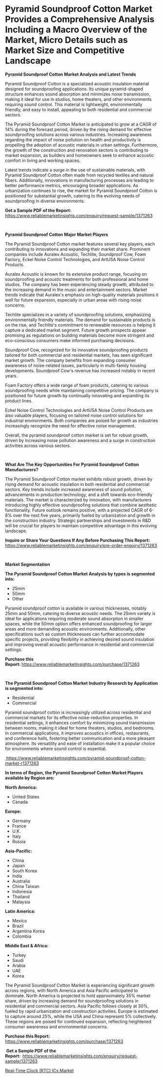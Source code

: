<p><h1>Pyramid Soundproof Cotton Market Provides a Comprehensive Analysis Including a Macro Overview of the Market, Micro Details such as Market Size and Competitive Landscape</h1></p><p><strong>Pyramid Soundproof Cotton Market Analysis and Latest Trends</strong></p>
<p><p>Pyramid Soundproof Cotton is a specialized acoustic insulation material designed for soundproofing applications. Its unique pyramid-shaped structure enhances sound absorption and minimizes noise transmission, making it ideal for use in studios, home theaters, and other environments requiring sound control. This material is lightweight, environmentally friendly, and easy to install, appealing to both residential and commercial sectors.</p><p>The Pyramid Soundproof Cotton Market is anticipated to grow at a CAGR of 14% during the forecast period, driven by the rising demand for effective soundproofing solutions across various industries. Increasing awareness regarding the impact of noise pollution on health and productivity is propelling the adoption of acoustic materials in urban settings. Furthermore, the growth of the construction and renovation sectors is contributing to market expansion, as builders and homeowners seek to enhance acoustic comfort in living and working spaces.</p><p>Latest trends indicate a surge in the use of sustainable materials, with Pyramid Soundproof Cotton often made from recycled textiles and natural fibers. Additionally, innovations in manufacturing processes are leading to better performance metrics, encouraging broader applications. As urbanization continues to rise, the market for Pyramid Soundproof Cotton is positioned for substantial growth, catering to the evolving needs of soundproofing in diverse environments.</p></p>
<p><strong>Get a Sample PDF of the Report:&nbsp;</strong> <a href="https://www.reliablemarketinsights.com/enquiry/request-sample/1371263?utm_campaign=3005&utm_medium=2&utm_source=Github&utm_content=ia&utm_term=22032025&utm_id=pyramid-soundproof-cotton">https://www.reliablemarketinsights.com/enquiry/request-sample/1371263</a></p>
<p>&nbsp;</p>
<p><strong>Pyramid Soundproof Cotton Major Market Players</strong></p>
<p><p>The Pyramid Soundproof Cotton market features several key players, each contributing to innovations and expanding their market share. Prominent companies include Auralex Acoustic, Techlite, Soundproof Cow, Foam Factory, Eckel Noise Control Technologies, and ArtUSA Noise Control Products.</p><p>Auralex Acoustic is known for its extensive product range, focusing on soundproofing and acoustic treatments for both professional and home studios. The company has been experiencing steady growth, attributed to the increasing demand in the music and entertainment sectors. Market trends indicate that Auralex's emphasis on high-quality materials positions it well for future expansion, especially in urban areas with rising noise concerns.</p><p>Techlite specializes in a variety of soundproofing solutions, emphasizing environmentally friendly materials. The demand for sustainable products is on the rise, and Techlite's commitment to renewable resources is helping it capture a dedicated market segment. Future growth prospects appear promising as regulations on building materials become more stringent and eco-conscious consumers make informed purchasing decisions.</p><p>Soundproof Cow, recognized for its innovative soundproofing products tailored for both commercial and residential markets, has seen significant market growth. The company benefits from expanding consumer awareness of noise-related issues, particularly in multi-family housing developments. Soundproof Cow's revenue has increased notably in recent years.</p><p>Foam Factory offers a wide range of foam products, catering to various soundproofing needs while maintaining competitive pricing. The company is positioned for future growth by continually innovating and expanding its product lines.</p><p>Eckel Noise Control Technologies and ArtUSA Noise Control Products are also valuable players, focusing on tailored noise control solutions for industrial environments. Both companies are poised for growth as industries increasingly recognize the need for effective noise management.</p><p>Overall, the pyramid soundproof cotton market is set for robust growth, driven by increasing noise pollution awareness and a surge in construction activities across various sectors.</p></p>
<p>&nbsp;</p>
<p><strong>What Are The Key Opportunities For Pyramid Soundproof Cotton Manufacturers?</strong></p>
<p><p>The Pyramid Soundproof Cotton market exhibits robust growth, driven by rising demand for acoustic insulation in both residential and commercial sectors. Key trends include increased awareness of sound pollution, advancements in production technology, and a shift towards eco-friendly materials. The market is characterized by innovation, with manufacturers introducing highly effective soundproofing solutions that combine aesthetic functionality. Future outlook remains positive, with a projected CAGR of 6-8% over the next five years, primarily fueled by urbanization and growth in the construction industry. Strategic partnerships and investments in R&D will be crucial for players to maintain competitive advantage in this evolving landscape.</p></p>
<p><strong>Inquire or Share Your Questions If Any Before Purchasing This Report:</strong> <a href="https://www.reliablemarketinsights.com/enquiry/pre-order-enquiry/1371263?utm_campaign=3005&utm_medium=2&utm_source=Github&utm_content=ia&utm_term=22032025&utm_id=pyramid-soundproof-cotton">https://www.reliablemarketinsights.com/enquiry/pre-order-enquiry/1371263</a></p>
<p>&nbsp;</p>
<p><strong>Market Segmentation</strong></p>
<p><strong>The Pyramid Soundproof Cotton Market Analysis by types is segmented into:</strong></p>
<p><ul><li>25mm</li><li>50mm</li><li>Other</li></ul></p>
<p><p>Pyramid soundproof cotton is available in various thicknesses, notably 25mm and 50mm, catering to diverse acoustic needs. The 25mm variety is ideal for applications requiring moderate sound absorption in smaller spaces, while the 50mm option offers enhanced soundproofing for larger areas and more demanding acoustic environments. Additionally, other specifications such as custom thicknesses can further accommodate specific projects, providing flexibility in achieving desired sound insulation and improving overall acoustic performance in residential and commercial settings.</p></p>
<p><strong>Purchase this Report:&nbsp;</strong><a href="https://www.reliablemarketinsights.com/purchase/1371263?utm_campaign=3005&utm_medium=2&utm_source=Github&utm_content=ia&utm_term=22032025&utm_id=pyramid-soundproof-cotton">https://www.reliablemarketinsights.com/purchase/1371263</a></p>
<p>&nbsp;</p>
<p><strong>The Pyramid Soundproof Cotton Market Industry Research by Application is segmented into:</strong></p>
<p><ul><li>Residential</li><li>Commercial</li></ul></p>
<p><p>Pyramid soundproof cotton is increasingly utilized across residential and commercial markets for its effective noise-reduction properties. In residential settings, it enhances comfort by minimizing sound transmission between rooms, making it ideal for home theaters, studios, and bedrooms. In commercial applications, it improves acoustics in offices, restaurants, and conference halls, fostering better communication and a more pleasant atmosphere. Its versatility and ease of installation make it a popular choice for environments where sound control is essential.</p></p>
<p><a href="https://www.reliablemarketinsights.com/pyramid-soundproof-cotton-market-r1371263?utm_campaign=3005&utm_medium=2&utm_source=Github&utm_content=ia&utm_term=22032025&utm_id=pyramid-soundproof-cotton">&nbsp;https://www.reliablemarketinsights.com/pyramid-soundproof-cotton-market-r1371263</a></p>
<p><strong>In terms of Region, the Pyramid Soundproof Cotton Market Players available by Region are:</strong></p>
<p>
    <p> <strong> North America: </strong>
        <ul>
            <li>United States</li>
            <li>Canada</li>
        </ul>
        </p> 
    <p> <strong> Europe: </strong>
        <ul>
            <li>Germany</li>
            <li>France</li>
            <li>U.K.</li>
            <li>Italy</li>
            <li>Russia</li>
        </ul>
        </p> 
    <p> <strong> Asia-Pacific: </strong>
        <ul>
            <li>China</li>
            <li>Japan</li>
            <li>South Korea</li>
            <li>India</li>
            <li>Australia</li>
            <li>China Taiwan</li>
            <li>Indonesia</li>
            <li>Thailand</li>
            <li>Malaysia</li>
        </ul>
        </p> 
    <p> <strong> Latin America: </strong>
        <ul>
            <li>Mexico</li>
            <li>Brazil</li>
            <li>Argentina Korea</li>
            <li>Colombia</li>
        </ul>
        </p> 
    <p> <strong> Middle East & Africa: </strong>
        <ul>
            <li>Turkey</li>
            <li>Saudi</li>
            <li>Arabia</li>
            <li>UAE</li>
            <li>Korea</li>
        </ul>
    </p>
    </p>
<p><p>The Pyramid Soundproof Cotton Market is experiencing significant growth across regions, with North America and Asia Pacific anticipated to dominate. North America is projected to hold approximately 35% market share, driven by increasing demand for soundproofing solutions in residential and commercial sectors. Asia Pacific follows closely at 30%, fueled by rapid urbanization and construction activities. Europe is estimated to capture around 25%, while the USA and China represent 5% collectively. These regions are poised for continued expansion, reflecting heightened consumer awareness and environmental concerns.</p></p>
<p><strong>Purchase this Report: </strong><a href="https://www.reliablemarketinsights.com/purchase/1371263?utm_campaign=3005&utm_medium=2&utm_source=Github&utm_content=ia&utm_term=22032025&utm_id=pyramid-soundproof-cotton">https://www.reliablemarketinsights.com/purchase/1371263</a></p>
<p>&nbsp;<strong>Get a Sample PDF of the Report:&nbsp;&nbsp;</strong><a href="https://www.reliablemarketinsights.com/enquiry/request-sample/1371263?utm_campaign=3005&utm_medium=2&utm_source=Github&utm_content=ia&utm_term=22032025&utm_id=pyramid-soundproof-cotton">https://www.reliablemarketinsights.com/enquiry/request-sample/1371263</a></p>
<p><strong></strong></p>
<p><p><a href="https://github.com/mohmodsiason/Market-Research-Report-List-1/blob/main/real-time-clock-rtc-ics-market.md?utm_campaign=3005&utm_medium=2&utm_source=Github&utm_content=ia&utm_term=22032025&utm_id=pyramid-soundproof-cotton">Real-Time Clock (RTC) ICs Market</a></p></p>